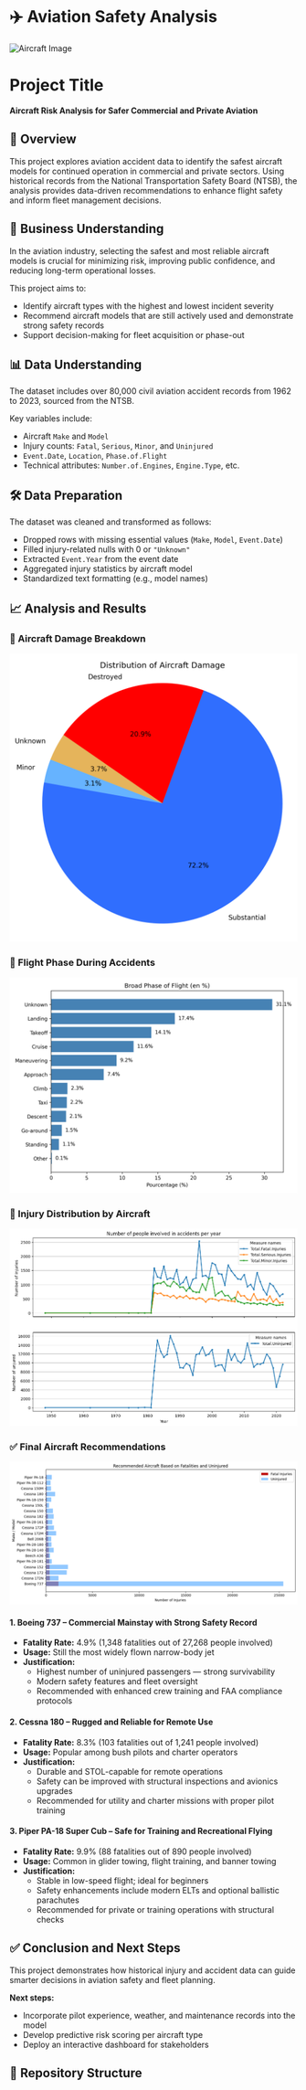 # ✈️ Aviation Safety Analysis  
![Aircraft Image](https://upload.wikimedia.org/wikipedia/commons/thumb/f/fb/Cessna_172S_Skyhawk_SP%2C_Private_JP7294014.jpg/640px-Cessna_172S_Skyhawk_SP%2C_Private_JP7294014.jpg)

# Project Title  
**Aircraft Risk Analysis for Safer Commercial and Private Aviation**

## 🧭 Overview  
This project explores aviation accident data to identify the safest aircraft models for continued operation in commercial and private sectors. Using historical records from the National Transportation Safety Board (NTSB), the analysis provides data-driven recommendations to enhance flight safety and inform fleet management decisions.

## 💼 Business Understanding  
In the aviation industry, selecting the safest and most reliable aircraft models is crucial for minimizing risk, improving public confidence, and reducing long-term operational losses.

This project aims to:
- Identify aircraft types with the highest and lowest incident severity  
- Recommend aircraft models that are still actively used and demonstrate strong safety records  
- Support decision-making for fleet acquisition or phase-out

## 📊 Data Understanding  
The dataset includes over 80,000 civil aviation accident records from 1962 to 2023, sourced from the NTSB.

Key variables include:
- Aircraft `Make` and `Model`  
- Injury counts: `Fatal`, `Serious`, `Minor`, and `Uninjured`  
- `Event.Date`, `Location`, `Phase.of.Flight`  
- Technical attributes: `Number.of.Engines`, `Engine.Type`, etc.

## 🛠️ Data Preparation  
The dataset was cleaned and transformed as follows:
- Dropped rows with missing essential values (`Make`, `Model`, `Event.Date`)  
- Filled injury-related nulls with 0 or `"Unknown"`  
- Extracted `Event.Year` from the event date  
- Aggregated injury statistics by aircraft model  
- Standardized text formatting (e.g., model names)

## 📈 Analysis and Results

### 🔹 Aircraft Damage Breakdown  
![Aircraft Damage Pie Chart](Images/aircraft_damage_pie_chart.png)

### 🔹 Flight Phase During Accidents  
![Flight Phase Bar Chart](Images/broad_phase_flight_bar_chart.png)

### 🔹 Injury Distribution by Aircraft  
![Involved in Accident](Images/InvolvedInAccident.png)

### ✅ Final Aircraft Recommendations
![Recommandation bar chart ](Images/recombarChart.png)
#### 1. **Boeing 737** – Commercial Mainstay with Strong Safety Record  
- **Fatality Rate:** 4.9% (1,348 fatalities out of 27,268 people involved)  
- **Usage:** Still the most widely flown narrow-body jet  
- **Justification:**  
  - Highest number of uninjured passengers — strong survivability  
  - Modern safety features and fleet oversight  
  - Recommended with enhanced crew training and FAA compliance protocols  

#### 2. **Cessna 180** – Rugged and Reliable for Remote Use  
- **Fatality Rate:** 8.3% (103 fatalities out of 1,241 people involved)  
- **Usage:** Popular among bush pilots and charter operators  
- **Justification:**  
  - Durable and STOL-capable for remote operations  
  - Safety can be improved with structural inspections and avionics upgrades  
  - Recommended for utility and charter missions with proper pilot training  

#### 3. **Piper PA-18 Super Cub** – Safe for Training and Recreational Flying  
- **Fatality Rate:** 9.9% (88 fatalities out of 890 people involved)  
- **Usage:** Common in glider towing, flight training, and banner towing  
- **Justification:**  
  - Stable in low-speed flight; ideal for beginners  
  - Safety enhancements include modern ELTs and optional ballistic parachutes  
  - Recommended for private or training operations with structural checks

## ✅ Conclusion and Next Steps  
This project demonstrates how historical injury and accident data can guide smarter decisions in aviation safety and fleet planning.

**Next steps:**
- Incorporate pilot experience, weather, and maintenance records into the model  
- Develop predictive risk scoring per aircraft type  
- Deploy an interactive dashboard for stakeholders

## 📁 Repository Structure

